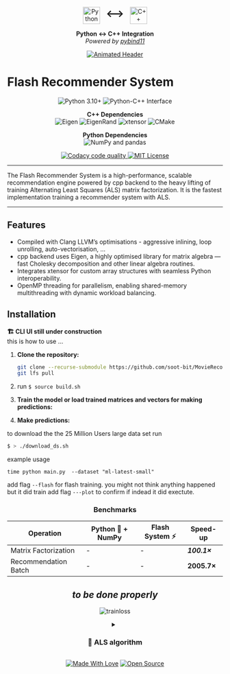

<p align="center">
  <img src="https://upload.wikimedia.org/wikipedia/commons/c/c3/Python-logo-notext.svg" width="40" height="40" alt="Python logo" style="vertical-align: middle;"/>
  <span style="font-size: 24px; font-weight: bold; margin: 0 10px;">⟷</span>
  <img src="https://upload.wikimedia.org/wikipedia/commons/1/18/ISO_C%2B%2B_Logo.svg" width="40" height="40" alt="C++ logo" style="vertical-align: middle;"/>
</p>

<p align="center"><strong>Python ↔ C++ Integration</strong><br/>
<em>Powered by <a href="https://pybind11.readthedocs.io/" target="_blank">pybind11</a></em>
</p>



<p align="center">
  <a href="#----">
    <img src="https://readme-typing-svg.demolab.com?font=Fira+Code&size=30&duration=2800&pause=1000&color=22D3EE&center=true&vCenter=true&width=800&height=50&lines=%F0%9F%94%A5+Lightning-Fast+Recommender+System+%F0%9F%94%A5;Python+%E2%86%BA%C2%A0%C2%A0C%2B%2B+Accelerated+Computing+%F0%9F%9A%80;Enterprise-grade+Performance+%E2%9C%A8" alt="Animated Header">
  </a>
</p>



# Flash Recommender System

<p align="center">
  <img src="https://img.shields.io/badge/Python-3.10%2B-blue?logo=python" alt="Python 3.10+"/>
  <img src="https://img.shields.io/badge/Interface-Python⇄C++-yellowgreen" alt="Python-C++ Interface"/>
</p>

<p align="center">
  <strong>C++ Dependencies</strong><br/>
  <img src="https://img.shields.io/badge/Uses-Eigen-blueviolet?logo=c%2B%2B" alt="Eigen"/>
  <img src="https://img.shields.io/badge/Uses-EigenRand-ff69b4?logo=c%2B%2B" alt="EigenRand"/>
  <img src="https://img.shields.io/badge/Uses-xtensor-lightgrey?logo=c%2B%2B" alt="xtensor"/>
  <img src="https://img.shields.io/badge/Builds%20with-CMake-064F8C?logo=cmake" alt="CMake"/>
</p>

<p align="center">
  <strong>Python Dependencies</strong><br/>
  <img src="https://img.shields.io/badge/Uses-NumPy%20%7C%20pandas-informational?logo=python" alt="NumPy and pandas"/>
</p>

<p align="center">
  <a href="https://www.codacy.com/manual/p-ranav/indicators?utm_source=github.com&amp;utm_medium=referral&amp;utm_content=p-ranav/indicators&amp;utm_campaign=Badge_Grade">
    <img src="https://api.codacy.com/project/badge/Grade/93401e73f250407cb32445afec4e3e99" alt="Codacy code quality"/>
  </a>
  <a href="https://github.com/p-ranav/indicators/blob/master/LICENSE">
    <img src="https://img.shields.io/badge/License-MIT-yellow?logo=open-source-initiative" alt="MIT License"/>
  </a>
</p>

----

The Flash Recommender System is a high-performance, scalable recommendation engine powered by cpp backend to the heavy lifting of training Alternating Least Squares (ALS) matrix factorization. It is the fastest implementation training a recommender system with ALS.

---

## Features
- Compiled with Clang LLVM’s optimisations - aggressive inlining, loop unrolling, auto-vectorisation, ... 
- cpp backend uses Eigen, a highly optimised library for matrix algebra — fast Cholesky decomposition and other linear algebra routines.
- Integrates xtensor for custom array structures with seamless Python interoperability.
- OpenMP threading for parallelism, enabling shared-memory multithreading with dynamic workload balancing.


## Installation
**🏗️ CLI UI still under construction**  
this is how to use ... 

1. **Clone the repository:** 
    ```bash
    git clone --recurse-submodule https://github.com/soot-bit/MovieRecommender.git`
    git lfs pull
    ```

2. run `$ source build.sh`
2. **Train the model or load trained matrices and vectors for making predictions:**
3. **Make predictions:**



to download the the 25 Million Users large data set run 
```bash
$ > ./download_ds.sh
```
example usage
```
time python main.py  --dataset "ml-latest-small"
```
add flag `--flash` for flash training. you might not think anything happened but it did train
add flag `---plot` to confirm if indead it did exectute.


<div align="center">



<!-- 
`pip install flash-rec --upgrade`


```python

import flash_rec as fr

# Blazing-fast recommendations in 3 lines!
model = fr.HyperEngine()
model.train(lightning_mode=True) ## uses cpp backend
recommendations = model.predict(user_id=42, top_k=10)

``` -->


###  Benchmarks

| Operation               | Python 🐢 + NumPy | Flash System ⚡ | Speed-up      |
|------------------------|------------------|-----------------|---------------|
| Matrix Factorization   | -                | -               | ***100.1×***  |
| Recommendation Batch   | -                | -               | **2005.7×**   |

*to be done properly*
---

![trainloss](results/100ktrain.png)

<details>
<summary><h3>🧠 ALS algorithm</h3></summary>
  

- Update $U \rightarrow V \rightarrow b_i \rightarrow b_j$ iteratively.
 
 **User Vector**
$ u_i = \left( \lambda \sum_{j \in \Omega(i)} v_j v_j^T + \tau I \right)^{-1} \left( \lambda \sum_{j \in \Omega(i)} (r_{ij} - b_i - b_j) v_j \right) $

   **Movie Vector**
   $ v_j = \left( \lambda \sum_{i \in {\Omega}^{-1}(j)} u_i u_i^T + \tau I \right)^{-1} \left( \lambda \sum_{i \in {\Omega}^{-1}(j)} (r_{ij} - b_i - b_j) u_i \right) $


   **User Bias**
   $ b_i = \frac{\lambda \sum_{j \in \Omega(i)} \left(r_{ij} - u_i^T v_j - b_j\right)}{\lambda |\Omega(i)| + \gamma} $

  **Movie Bias**
   $ b_j = \frac{\lambda \sum_{i \in {\Omega}^{-1}(j)} \left(r_{ij} - u_i^T v_j - b_i\right)}{\lambda |{\Omega}^{-1}(j)| + \gamma} $


##### **Key Notes:**

- **Interdependence**: Biases $b_i$ and $b_j$ depend on each other, so update them sequentially using the most recent values and split updates
- **Regularization**: $\gamma$ controls the strength of bias regularization. $\tau$ controls strength of latent vec regularisation

</details>




<div align="center">

  [![Made With Love](https://img.shields.io/badge/%F0%9F%92%96-Made_With_Love-ff69b4)](https://github.com/yourusername)
  [![Open Source](https://badges.frapsoft.com/os/v2/open-source.svg?v=103)](https://opensource.org/)

</div>



